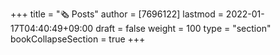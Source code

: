 +++
title = "🗞️ Posts"
author = [7696122]
lastmod = 2022-01-17T04:40:49+09:00
draft = false
weight = 100
type = "section"
bookCollapseSection = true
+++
